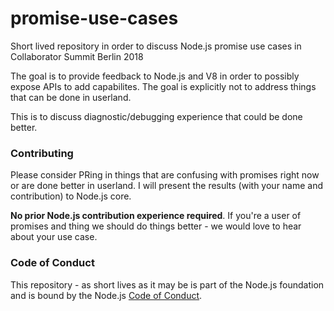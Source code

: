 # promise-use-cases

Short lived repository in order to discuss Node.js promise use cases in Collaborator Summit Berlin 2018

The goal is to provide feedback to Node.js and V8 in order to possibly expose APIs to add capabilites. The goal is explicitly not to address things that can be done in userland. 

This is to discuss diagnostic/debugging experience that could be done better.

### Contributing

Please consider PRing in things that are confusing with promises right now or are done better in userland. I will present the results (with your name and contribution) to Node.js core.


**No prior Node.js contribution experience required**. If you're a user of promises and thing we should do things better - we would love to hear about your use case.

### Code of Conduct

This repository - as short lives as it may be is part of the Node.js foundation and is bound by the Node.js [Code of Conduct](https://github.com/nodejs/admin/blob/master/CODE_OF_CONDUCT.md).
